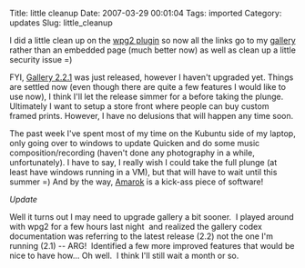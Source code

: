 Title: little cleanup
Date: 2007-03-29 00:01:04
Tags: imported
Category: updates
Slug: little_cleanup

I did a little clean up on the <a href="http://wpg2.galleryembedded.com/index.php?title=Main_Page" title="nifty">wpg2 plugin</a> so now all the links go to my <a href="http://gallery.mcstudios.net" title="MCS Photography">gallery</a> rather than an embedded page (much better now) as well as clean up a little security issue =)

FYI, <a href="http://gallery.menalto.com/gallery_2.2.1_released">Gallery 2.2.1</a> was just released, however I haven't upgraded yet.  Things are settled now (even though there are quite a few features I would like to use now), I think I'll let the release simmer for a before taking the plunge.  Ultimately I want to setup a store front where people can buy custom framed prints.  However, I have no delusions that will happen any time soon.

The past week I've spent most of my time on the Kubuntu side of my laptop, only going over to windows to update Quicken and do some music composition/recording (haven't done any photography in a while, unfortunately).  I have to say, I really wish I could take the full plunge (at least have windows running in a VM), but that will have to wait until this summer =)  And by the way, <a href="http://amarok.kde.org/" title="The best audio player/manager ever!">Amarok</a> is a kick-ass piece of software!

<em>Update</em>

Well it turns out I may need to upgrade gallery a bit sooner.  I played around with wpg2 for a few hours last night  and realized the gallery codex documentation was referring to the latest release (2.2) not the one I'm running (2.1) -- ARG!  Identified a few more improved features that would be nice to have how... Oh well.  I think I'll still wait a month or so.
